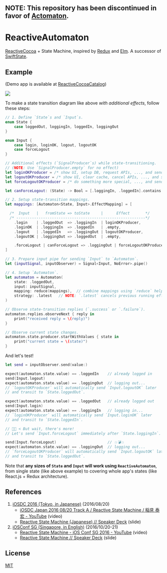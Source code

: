 ## NOTE: This repository has been discontinued in favor of [Actomaton](https://github.com/inamiy/Actomaton).

# ReactiveAutomaton

[ReactiveCocoa](https://github.com/ReactiveCocoa/ReactiveCocoa) + State Machine, inspired by [Redux](https://github.com/reactjs/redux) and [Elm](http://elm-lang.org/). A successor of [SwiftState](https://github.com/ReactKit/SwiftState).

## Example

(Demo app is available at [ReactiveCocoaCatalog](https://github.com/inamiy/ReactiveCocoaCatalog))

![](Assets/login-diagram.png)

To make a state transition diagram like above _with additional effects_, follow these steps:

```swift
// 1. Define `State`s and `Input`s.
enum State {
    case loggedOut, loggingIn, loggedIn, loggingOut
}

enum Input {
    case login, loginOK, logout, logoutOK
    case forceLogout
}

// Additional effects (`SignalProducer`s) while state-transitioning.
// (NOTE: Use `SignalProducer.empty` for no effect)
let loginOKProducer = /* show UI, setup DB, request APIs, ..., and send `Input.loginOK` */
let logoutOKProducer = /* show UI, clear cache, cancel APIs, ..., and send `Input.logoutOK` */
let forceLogoutOKProducer = /* do something more special, ..., and send `Input.logoutOK` */

let canForceLogout: (State) -> Bool = [.loggingIn, .loggedIn].contains

// 2. Setup state-transition mappings.
let mappings: [Automaton<State, Input>.EffectMapping] = [

  /*  Input   |   fromState => toState     |      Effect       */
  /* ----------------------------------------------------------*/
    .login    | .loggedOut  => .loggingIn  | loginOKProducer,
    .loginOK  | .loggingIn  => .loggedIn   | .empty,
    .logout   | .loggedIn   => .loggingOut | logoutOKProducer,
    .logoutOK | .loggingOut => .loggedOut  | .empty,

    .forceLogout | canForceLogout => .loggingOut | forceLogoutOKProducer
]

// 3. Prepare input pipe for sending `Input` to `Automaton`.
let (inputSignal, inputObserver) = Signal<Input, NoError>.pipe()

// 4. Setup `Automaton`.
let automaton = Automaton(
    state: .loggedOut,
    input: inputSignal,
    mapping: reduce(mappings),  // combine mappings using `reduce` helper
    strategy: .latest   // NOTE: `.latest` cancels previous running effect
)

// Observe state-transition replies (`.success` or `.failure`).
automaton.replies.observeNext { reply in
    print("received reply = \(reply)")
}

// Observe current state changes.
automaton.state.producer.startWithValues { state in
    print("current state = \(state)")
}
```

And let's test!

```swift
let send = inputObserver.send(value:)

expect(automaton.state.value) == .loggedIn    // already logged in
send(Input.logout)
expect(automaton.state.value) == .loggingOut  // logging out...
// `logoutOKProducer` will automatically send `Input.logoutOK` later
// and transit to `State.loggedOut`.

expect(automaton.state.value) == .loggedOut   // already logged out
send(Input.login)
expect(automaton.state.value) == .loggingIn   // logging in...
// `loginOKProducer` will automatically send `Input.loginOK` later
// and transit to `State.loggedIn`.

// 👨🏽 < But wait, there's more!
// Let's send `Input.forceLogout` immediately after `State.loggingIn`.

send(Input.forceLogout)                       // 💥💣💥
expect(automaton.state.value) == .loggingOut  // logging out...
// `forceLogoutOKProducer` will automatically send `Input.logoutOK` later
// and transit to `State.loggedOut`.
```

Note that **any sizes of `State` and `Input` will work using `ReactiveAutomaton`**, from single state (like above example) to covering whole app's states (like React.js + Redux architecture).

## References

1. [iOSDC 2016 (Tokyo, in Japanese)](https://iosdc.jp/2016/) (2016/08/20)
    - [iOSDC Japan 2016 08/20 Track A / Reactive State Machine / 稲見 泰宏 - YouTube](https://www.youtube.com/watch?v=Yvz9H9AWGFM) (video)
    - [Reactive State Machine (Japanese) // Speaker Deck](https://speakerdeck.com/inamiy/reactive-state-machine-japanese) (slide)
2. [iOSConf SG (Singapore, in English)](http://iosconf.sg/) (2016/10/20-21)
    - [Reactive State Machine - iOS Conf SG 2016 - YouTube](https://www.youtube.com/watch?v=Oau4JjJP3nA) (video)
    - [Reactive State Machine // Speaker Deck](https://speakerdeck.com/inamiy/reactive-state-machine-1) (slide)

## License

[MIT](LICENSE)

